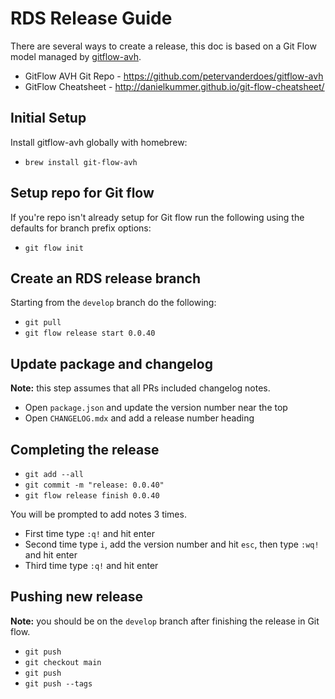 # RDS Release Guide

There are several ways to create a release, this doc is based on a Git Flow model managed by [gitflow-avh](https://github.com/petervanderdoes/gitflow-avh).

- GitFlow AVH Git Repo - https://github.com/petervanderdoes/gitflow-avh
- GitFlow Cheatsheet - http://danielkummer.github.io/git-flow-cheatsheet/

## Initial Setup

Install gitflow-avh globally with homebrew:

- `brew install git-flow-avh`

## Setup repo for Git flow

If you're repo isn't already setup for Git flow run the following using the defaults for branch prefix options:

- `git flow init`

## Create an RDS release branch

Starting from the `develop` branch do the following:

- `git pull`
- `git flow release start 0.0.40`

## Update package and changelog

**Note:** this step assumes that all PRs included changelog notes.

- Open `package.json` and update the version number near the top
- Open `CHANGELOG.mdx` and add a release number heading

## Completing the release

- `git add --all`
- `git commit -m "release: 0.0.40"`
- `git flow release finish 0.0.40`

You will be prompted to add notes 3 times.

- First time type `:q!` and hit enter
- Second time type `i`, add the version number and hit `esc`, then type `:wq!` and hit enter
- Third time type `:q!` and hit enter

## Pushing new release

**Note:** you should be on the `develop` branch after finishing the release in Git flow.

- `git push`
- `git checkout main`
- `git push`
- `git push --tags`

